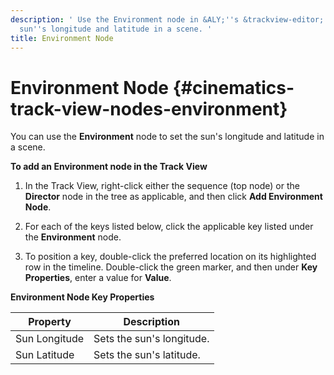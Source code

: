 ```yaml
---
description: ' Use the Environment node in &ALY;''s &trackview-editor; to set the
  sun''s longitude and latitude in a scene. '
title: Environment Node
---
```

# Environment Node {#cinematics-track-view-nodes-environment}

You can use the **Environment** node to set the sun's longitude and latitude in a scene\.

**To add an Environment node in the Track View**

1. In the Track View, right\-click either the sequence \(top node\) or the **Director** node in the tree as applicable, and then click **Add Environment Node**\.

1. For each of the keys listed below, click the applicable key listed under the **Environment** node\.

1. To position a key, double\-click the preferred location on its highlighted row in the timeline\. Double\-click the green marker, and then under **Key Properties**, enter a value for **Value**\.

 


**Environment Node Key Properties**  

| Property | Description | 
| --- | --- | 
| Sun Longitude | Sets the sun's longitude\. | 
| Sun Latitude | Sets the sun's latitude\. | 